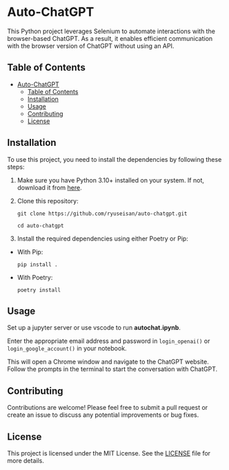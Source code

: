 # Auto-ChatGPT

This Python project leverages Selenium to automate interactions with the browser-based ChatGPT. As a result, it enables efficient communication with the browser version of ChatGPT without using an API.

## Table of Contents

- [Auto-ChatGPT](#auto-chatgpt)
  - [Table of Contents](#table-of-contents)
  - [Installation](#installation)
  - [Usage](#usage)
  - [Contributing](#contributing)
  - [License](#license)

## Installation

To use this project, you need to install the dependencies by following these steps:

1. Make sure you have Python 3.10+ installed on your system. If not, download it from [here](https://www.python.org/downloads/).

2. Clone this repository:

   ```
   git clone https://github.com/ryuseisan/auto-chatgpt.git
   ```

   ```
   cd auto-chatgpt
   ```

3. Install the required dependencies using either Poetry or Pip:

- With Pip:

  ```
  pip install .
  ```

- With Poetry:

  ```
  poetry install
  ```

## Usage

Set up a jupyter server or use vscode to run **autochat.ipynb**.

Enter the appropriate email address and password in `login_openai()` or `login_google_account()` in your notebook.

This will open a Chrome window and navigate to the ChatGPT website. Follow the prompts in the terminal to start the conversation with ChatGPT.

## Contributing

Contributions are welcome! Please feel free to submit a pull request or create an issue to discuss any potential improvements or bug fixes.

## License

This project is licensed under the MIT License. See the [LICENSE](LICENSE) file for more details.
